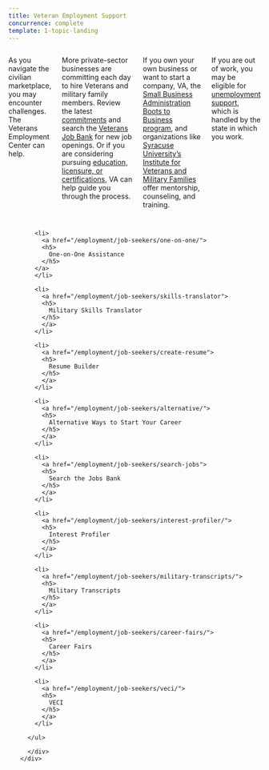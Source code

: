```yaml
---
title: Veteran Employment Support
concurrence: complete
template: 1-topic-landing
---
```


<div class="main" role="main" markdown="0">

<div class="section one" markdown="0">
<div class="primary" markdown="0">
<div class="row" markdown="0">
<div class="small-12 columns usa-content" markdown="1">

As you navigate the civilian marketplace, you may encounter challenges. The Veterans Employment Center can help. 

More private-sector businesses are committing each day to hire Veterans and military family members. Review the latest [commitments](/employment/commitments) and search the [Veterans Job Bank](/employment/job-seekers/search-jobs) for new job openings. Or if you are considering pursuing [education, licensure, or certifications](/education/advanced-training-and-certifications/licensing-certification/), VA can help guide you through the process. 

If you own your own business or want to start a company, VA, the [Small Business Administration Boots to Business program](https://www.sba.gov/offices/headquarters/ovbd/resources/160511), and organizations like [Syracuse University’s Institute for Veterans and Military Families](http://vets.syr.edu/education/) offer mentorship, counseling, and training.

If you are out of work, you may be eligible for [unemployment support](http://careeronestop.org/site/american-job-center.aspx), which is handled by the state in which you work.


</div>
</div>
</div>


<div class="navigation">
  <div class="row">
    <div class="small-12 columns">
        <ul class="small-block-grid-1 medium-block-grid-3 cards small">

        <li>
          <a href="/employment/job-seekers/one-on-one/">
          <h5>
            One-on-One Assistance
          </h5>
        </a>
        </li>

        <li>
          <a href="/employment/job-seekers/skills-translator">
          <h5>
            Military Skills Translator
          </h5>
          </a>
        </li>  

        <li>
          <a href="/employment/job-seekers/create-resume">
          <h5>
            Resume Builder
          </h5>
          </a>
        </li>

        <li>
          <a href="/employment/job-seekers/alternative/">
          <h5>
            Alternative Ways to Start Your Career
          </h5>
          </a>
        </li>  

        <li>
          <a href="/employment/job-seekers/search-jobs">
          <h5>
            Search the Jobs Bank
          </h5>
          </a>
        </li>

        <li>
          <a href="/employment/job-seekers/interest-profiler/">
          <h5>
            Interest Profiler
          </h5>
          </a>
        </li>

        <li>
          <a href="/employment/job-seekers/military-transcripts/">
          <h5>
            Military Transcripts
          </h5>
          </a>
        </li>    

        <li>
          <a href="/employment/job-seekers/career-fairs/">
          <h5>
            Career Fairs
          </h5>
          </a>
        </li>   

        <li>
          <a href="/employment/job-seekers/veci/">
          <h5>
            VECI
          </h5>
          </a>
        </li>   

      </ul>

      </div>
    </div>  
  </div>
</div>
